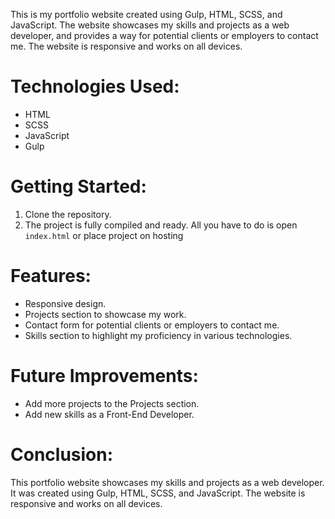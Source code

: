 This is my portfolio website created using Gulp, HTML, SCSS, and JavaScript. The website showcases my skills and projects as a web developer, and provides a way for potential clients or employers to contact me. The website is responsive and works on all devices.

# Technologies Used:
* HTML
* SCSS
* JavaScript
* Gulp
# Getting Started:
1. Clone the repository.
2. The project is fully compiled and ready. All you have to do is open `index.html` or place project on hosting 
# Features:
* Responsive design.
* Projects section to showcase my work.
* Contact form for potential clients or employers to contact me.
* Skills section to highlight my proficiency in various technologies.
# Future Improvements:
* Add more projects to the Projects section.
* Add new skills as a Front-End Developer.
# Conclusion:
This portfolio website showcases my skills and projects as a web developer. It was created using Gulp, HTML, SCSS, and JavaScript. The website is responsive and works on all devices.